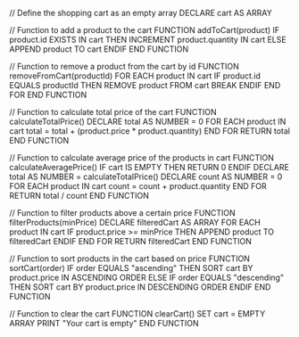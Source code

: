 // Define the shopping cart as an empty array
DECLARE cart AS ARRAY

// Function to add a product to the cart
FUNCTION addToCart(product)
    IF product.id EXISTS IN cart THEN
        INCREMENT product.quantity IN cart
    ELSE
        APPEND product TO cart
    ENDIF
END FUNCTION

// Function to remove a product from the cart by id
FUNCTION removeFromCart(productId)
    FOR EACH product IN cart
        IF product.id EQUALS productId THEN
            REMOVE product FROM cart
            BREAK
        ENDIF
    END FOR
END FUNCTION

// Function to calculate total price of the cart
FUNCTION calculateTotalPrice()
    DECLARE total AS NUMBER = 0
    FOR EACH product IN cart
        total = total + (product.price * product.quantity)
    END FOR
    RETURN total
END FUNCTION

// Function to calculate average price of the products in cart
FUNCTION calculateAveragePrice()
    IF cart IS EMPTY THEN
        RETURN 0
    ENDIF
    DECLARE total AS NUMBER = calculateTotalPrice()
    DECLARE count AS NUMBER = 0
    FOR EACH product IN cart
        count = count + product.quantity
    END FOR
    RETURN total / count
END FUNCTION

// Function to filter products above a certain price
FUNCTION filterProducts(minPrice)
    DECLARE filteredCart AS ARRAY
    FOR EACH product IN cart
        IF product.price >= minPrice THEN
            APPEND product TO filteredCart
        ENDIF
    END FOR
    RETURN filteredCart
END FUNCTION

// Function to sort products in the cart based on price
FUNCTION sortCart(order)
    IF order EQUALS "ascending" THEN
        SORT cart BY product.price IN ASCENDING ORDER
    ELSE IF order EQUALS "descending" THEN
        SORT cart BY product.price IN DESCENDING ORDER
    ENDIF
END FUNCTION

// Function to clear the cart
FUNCTION clearCart()
    SET cart = EMPTY ARRAY
    PRINT "Your cart is empty"
END FUNCTION

